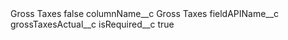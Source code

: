 <?xml version="1.0" encoding="UTF-8"?>
<CustomMetadata xmlns="http://soap.sforce.com/2006/04/metadata" xmlns:xsi="http://www.w3.org/2001/XMLSchema-instance" xmlns:xsd="http://www.w3.org/2001/XMLSchema">
    <label>Gross Taxes</label>
    <protected>false</protected>
    <values>
        <field>columnName__c</field>
        <value xsi:type="xsd:string">Gross Taxes</value>
    </values>
    <values>
        <field>fieldAPIName__c</field>
        <value xsi:type="xsd:string">grossTaxesActual__c</value>
    </values>
    <values>
        <field>isRequired__c</field>
        <value xsi:type="xsd:boolean">true</value>
    </values>
</CustomMetadata>
